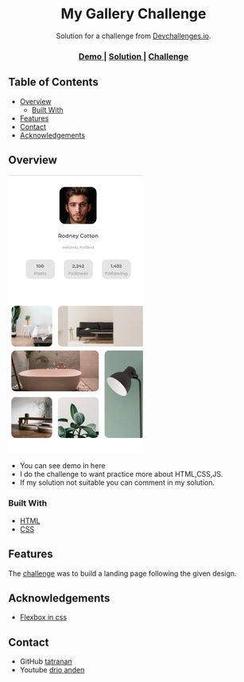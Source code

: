 <!-- Please update value in the {}  -->

<h1 align="center">My Gallery Challenge</h1>

<div align="center">
   Solution for a challenge from  <a href="http://devchallenges.io" target="_blank">Devchallenges.io</a>.
</div>

<div align="center">
  <h3>
    <a href="https://tatranan.github.io/MyGalleryChallenge/">
      Demo
    </a>
    <span> | </span>
    <a href="https://github.com/tatranan/MyGalleryChallenge">
      Solution
    </a>
    <span> | </span>
    <a href="https://devchallenges.io/challenges/gcbWLxG6wdennelX7b8I">
      Challenge
    </a>
  </h3>
</div>

<!-- TABLE OF CONTENTS -->

## Table of Contents

- [Overview](#overview)
  - [Built With](#built-with)
- [Features](#features)
- [Contact](#contact)
- [Acknowledgements](#acknowledgements)

<!-- OVERVIEW -->

## Overview

![screenshot](./asset/images/demo.png)

- You can see demo in here
- I do the challenge to want practice more about HTML,CSS,JS.
- If my solution not suitable you can comment in my solution.


### Built With

<!-- This section should list any major frameworks that you built your project using. Here are a few examples.-->

- [HTML](https://fullstack.edu.vn/courses/html-css)
- [CSS](https://fullstack.edu.vn/courses/html-css)

## Features

 The [challenge](https://devchallenges.io/challenges/gcbWLxG6wdennelX7b8I) was to build a landing page following the given design.


## Acknowledgements

- [Flexbox in css](https://www.w3schools.com/css/css3_flexbox.asp)

## Contact

- GitHub [tatranan](https://github.com/tatranan/)
- Youtube [drio anden](https://www.youtube.com/channel/UC7CJBfb1bAIg6kCGmXwcoUQ/videos%257D)
